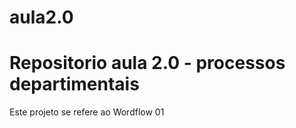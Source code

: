 # aula2.0

# Repositorio aula 2.0 - processos departimentais

Este projeto se refere ao Wordflow 01 
